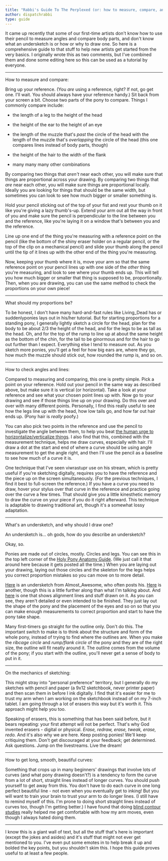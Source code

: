 ```yaml
---
title: "Rabbi's Guide To The Perplexed (or: how to measure, compare, and sketch your way to proportionality.)"
author: dispatchrabbi
type: guide
---
```

It came up recently that some of our first-time artists don't know how to use their pencil to measure angles and compare body parts, and don't know what an undersketch is or how or why to draw one. So here is a comprehensive guide to that stuff to help new artists get started from the very basics. I originally wrote this as two comments, but I've combined them and done some editing here so this can be used as a tutorial by everyone.

<!-- [](https://www.reddit.com/twismug "I'm gonna do this in excruciating detail so that, even if you know some of this stuff, it might help someone who has never seen how to do it before.") -->
<!-- [](https://www.reddit.com/twismile "Starting from the baseline never hurt, and even if you are experienced, maybe you will pick up something you didn't consciously know before.") -->

-----

How to measure and compare:

Bring up your reference. (You *are* using a reference, right? If not, go get one. I'll wait. You should always have your reference handy.) Sit back from your screen a bit. Choose two parts of the pony to compare. Things I commonly compare include:

-   the length of a leg to the height of the head

-   the height of the ear to the height of an eye

-   the length of the muzzle that's *past* the circle of the head with the length of the muzzle that's *overlapping* the circle of the head (this one compares lines instead of body parts, though)

-   the height of the hair to the width of the flank

-   many many many other combinations

<!-- [](https://www.reddit.com/rarityyell "Compare ALL the things!") -->
By comparing two things that *aren't* near each other, you will make sure that things are proportional across your drawing. By comparing two things that *are* near each other, you will make sure things are proportional locally. Ideally you are looking for things that should be the same width, but sometimes you can look to see how much bigger or smaller something is.

Hold your pencil sticking out of the top of your fist and rest your thumb on it like you're giving a lazy thumb's-up. Extend your arm out all the way in front of you and make sure the pencil is perpendicular to the line between you and the reference, like you're laying it on a window that's between you and the reference.
<!-- [](https://www.reddit.com/flutterwink "Why all the way? So that whenever you measure, you know your pencil will be the same distance from your eyes.") -->
Line up one end of the thing you're measuring with a reference point on the pencil (like the bottom of the shiny eraser holder on a regular pencil, or the top of the clip on a mechanical pencil) and slide your thumb along the pencil until the tip of it lines up with the other end of the thing you're measuring.

<!-- [](https://www.reddit.com/squintyjack "Steady, steady...") -->
Now, keeping your thumb where it is, move your arm so that the same reference point on your pencil lines up with one side of the *other* thing you're measuring, and look to see where your thumb ends up. This will tell you how much bigger or smaller that thing is supposed to be, proportionally. Then, when you are drawing, you can use the same method to check the proportions on your own piece!

-----

What should my proportions be?

<!-- [](https://www.reddit.com/bonbon) -->
To be honest, I don't have many hard-and-fast rules like Living_Dead has or suddenlyponies lays out in his/her tutorial. But for starting proportions for a standing pony, I generally lightly sketch a circle for the head, plan for the body to be about 2/3 the height of the head, and for the legs to be as tall as the head. Oh, and for the top of the rump to line up at about the same height as the bottom of the chin, for the tail to be ginormous and for the hair to go out further than I expect. Everything else I tend to measure out. As you sketch more ponies, you'll get a feel for how big ears are, where they go, how much the muzzle should stick out, how rounded the rump is, and so on.

-----

How to check angles and lines:

Compared to measuring and comparing, this one is pretty simple. Pick a point on your reference. Hold out your pencil in the same way as described above, but make sure it is vertical (or horizontal). Take a look at your reference and see what your chosen point lines up with. Now go to your drawing and see if those things line up on your drawing. Do this over and over with many different points. Personally, I find this really useful to see how the legs line up with the head, how low tails go, and how far out hair ends up. (Pony hair is *really* poofy.)
<!-- [](https://www.reddit.com/ohhi "POOF!") -->

You can also pick two points in the reference and use the pencil to investigate the angle between them, to help you beat [the human urge to horizontalize/verticalize things](http://www.reddit.com/r/MLPdrawingschool/comments/nxdpy/dont_panic_a_drawing_guide_from_beginner_to/). I also find that this, combined with the measurement technique, helps me draw curves, especially with hair. I'll draw a dot at the start and end of where a curve should be using angle measurement to get the angle right, and then I'll use the pencil as a baseline to see how much of a curve it is.

<!-- [](https://www.reddit.com/twiquery "I'm only here because this paragraph mentions viwrastupr.") -->
One technique that I've seen viwrastupr use on his stream, which is pretty useful if you're sketching digitally, requires you to have the reference and the piece up on the screen simultaneously. (For the previous techniques, I find it best to full-screen the reference.) If you have a curve you need to draw, hover your stylus over that curve in the reference and practice going over the curve a few times. That should give you a little kinesthetic memory to draw the curve on your piece if you do it right afterward. This technique is adaptable to drawing traditional art, though it's a somewhat lossy adaptation.

-----

What's an undersketch, and why should I draw one?

An undersketch is... oh gods, how do you describe an undersketch?

Okay, so.
<!-- [](https://www.reddit.com/c23 "Here's the Earth...") -->
Ponies are made out of circles, mostly. Circles and legs. You can see this in the top left corner of the [Holy Pony Anatomy Guide](http://vertrev.deviantart.com/gallery/?offset=24#/d3c5364). (We just call it that around here because it gets posted all the time.) When you are laying out your drawing, laying out those circles and the skeleton for the legs helps you correct proportion mistakes so you can move on to more detail.

<!-- [](https://www.reddit.com/a03 "Time for some examples!") -->
[Here](http://www.reddit.com/tb/p4f9p) is an undersketch from Almost_Awesome, who often posts his. [Here](http://www.reddit.com/tb/p1iko) is another, though this is a little further along than what I'm talking about. And [here](http://www.reddit.com/tb/oxghw) is one that shows alignment lines and stuff drawn on it. As you can see, they aren't detailed or even intended to be finished. They just lay out the shape of the pony and the placement of the eyes and so on so that you can make enough measurements to correct proportion and start to have the pony take shape.

<!-- [](https://www.reddit.com/octavia) -->
Many first-timers go straight for the outline only. Don't do this. The important switch to make is to think about the structure and form of the whole pony, instead of trying to find where the outlines are. When you make the *ribcage circle* and *rump/flank circle* of the pony and they are of the right size, the outline will fit neatly around it. The outline comes from the volume of the pony; if you start with the outline, you'll never get a sense of body to put in it.

-----

On the mechanics of sketching:

<!-- [](https://www.reddit.com/rdsitting) -->
This might stray into "personal preference" territory, but I generally do my sketches with pencil and paper (a 9x12 sketchbook, never printer paper) and then scan them in before I ink digitally. I find that it's easier for me to trust my arm when I am working on the sketchbook instead of on my 7-inch tablet. I am going through a lot of erasers this way but it's worth it. This approach might help you too.

<!-- [](https://www.reddit.com/lyra) -->
Speaking of erasers, this is something that has been said before, but it bears repeating: your first attempt will not be perfect. That's why God invented erasers - digital or physical. *Erase, redraw, erase, tweak, erase, redo.* And it's also why we are here. Keep posting ponies! We'll keep critiquing them. Don't get discouraged at your feedback; get determined. Ask questions. Jump on the livestreams. Live the dream!

-----

How to get long, smooth, beautiful curves:

<!-- [](https://www.reddit.com/hmmm) -->
Something that crops up in many beginners' drawings that involve lots of curves (and what pony drawing doesn't?) is a tendency to form the curve from a lot of short, straight lines instead of longer curves. You should push yourself to get away from this. You don't have to do each curve in one long perfect beautiful line - not even when you eventually get to inking! But you will want to train your brain to trust your arm to do longer lines. (I still have to remind myself of this. I'm prone to doing short straight lines instead of curves too, though I'm getting better.) I have found that doing [blind contour studies](http://en.wikipedia.org/wiki/Blind_contour_drawing) really helped me get comfortable with how my arm moves, even though I always hated doing them.

-----

<!-- [](https://www.reddit.com/twismile) -->
I know this is a giant wall of text, but all the stuff that's here is important (except the jokes and asides) and it's stuff that might not ever get mentioned to you. I've even put some emotes in to help break it up and bolded the key points, but you shouldn't skim this. I hope this guide proves useful to at least a few people.